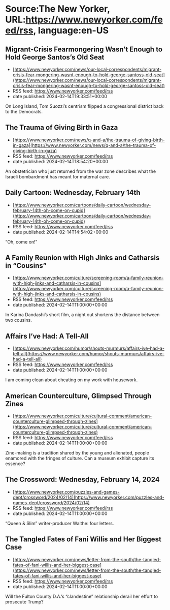 # Source:The New Yorker, URL:https://www.newyorker.com/feed/rss, language:en-US

## Migrant-Crisis Fearmongering Wasn’t Enough to Hold George Santos’s Old Seat
 - [https://www.newyorker.com/news/our-local-correspondents/migrant-crisis-fear-mongering-wasnt-enough-to-hold-george-santoss-old-seat](https://www.newyorker.com/news/our-local-correspondents/migrant-crisis-fear-mongering-wasnt-enough-to-hold-george-santoss-old-seat)
 - RSS feed: https://www.newyorker.com/feed/rss
 - date published: 2024-02-14T19:33:51+00:00

On Long Island, Tom Suozzi’s centrism flipped a congressional district back to the Democrats.

## The Trauma of Giving Birth in Gaza
 - [https://www.newyorker.com/news/q-and-a/the-trauma-of-giving-birth-in-gaza](https://www.newyorker.com/news/q-and-a/the-trauma-of-giving-birth-in-gaza)
 - RSS feed: https://www.newyorker.com/feed/rss
 - date published: 2024-02-14T18:54:20+00:00

An obstetrician who just returned from the war zone describes what the Israeli bombardment has meant for maternal care.

## Daily Cartoon: Wednesday, February 14th
 - [https://www.newyorker.com/cartoons/daily-cartoon/wednesday-february-14th-oh-come-on-cupid](https://www.newyorker.com/cartoons/daily-cartoon/wednesday-february-14th-oh-come-on-cupid)
 - RSS feed: https://www.newyorker.com/feed/rss
 - date published: 2024-02-14T14:54:02+00:00

“Oh, come on!”

## A Family Reunion with High Jinks and Catharsis in “Cousins”
 - [https://www.newyorker.com/culture/screening-room/a-family-reunion-with-high-jinks-and-catharsis-in-cousins](https://www.newyorker.com/culture/screening-room/a-family-reunion-with-high-jinks-and-catharsis-in-cousins)
 - RSS feed: https://www.newyorker.com/feed/rss
 - date published: 2024-02-14T11:00:00+00:00

In Karina Dandashi’s short film, a night out shortens the distance between two cousins.

## Affairs I’ve Had: A Tell-All
 - [https://www.newyorker.com/humor/shouts-murmurs/affairs-ive-had-a-tell-all](https://www.newyorker.com/humor/shouts-murmurs/affairs-ive-had-a-tell-all)
 - RSS feed: https://www.newyorker.com/feed/rss
 - date published: 2024-02-14T11:00:00+00:00

I am coming clean about cheating on my work with housework.

## American Counterculture, Glimpsed Through Zines
 - [https://www.newyorker.com/culture/cultural-comment/american-counterculture-glimpsed-through-zines](https://www.newyorker.com/culture/cultural-comment/american-counterculture-glimpsed-through-zines)
 - RSS feed: https://www.newyorker.com/feed/rss
 - date published: 2024-02-14T11:00:00+00:00

Zine-making is a tradition shared by the young and alienated, people enamored with the fringes of culture. Can a museum exhibit capture its essence?

## The Crossword: Wednesday, February 14, 2024
 - [https://www.newyorker.com/puzzles-and-games-dept/crossword/2024/02/14](https://www.newyorker.com/puzzles-and-games-dept/crossword/2024/02/14)
 - RSS feed: https://www.newyorker.com/feed/rss
 - date published: 2024-02-14T11:00:00+00:00

“Queen & Slim” writer-producer Waithe: four letters.

## The Tangled Fates of Fani Willis and Her Biggest Case
 - [https://www.newyorker.com/news/letter-from-the-south/the-tangled-fates-of-fani-willis-and-her-biggest-case](https://www.newyorker.com/news/letter-from-the-south/the-tangled-fates-of-fani-willis-and-her-biggest-case)
 - RSS feed: https://www.newyorker.com/feed/rss
 - date published: 2024-02-14T11:00:00+00:00

Will the Fulton County D.A.’s “clandestine” relationship derail her effort to prosecute Trump?

